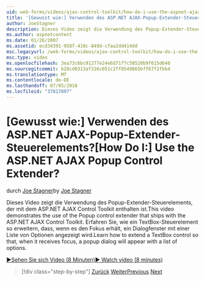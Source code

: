 ```yaml
---
uid: web-forms/videos/ajax-control-toolkit/how-do-i-use-the-aspnet-ajax-popup-control-extender
title: '[Gewusst wie:] Verwenden des ASP.NET AJAX-Popup-Extender-Steuerelements? | Microsoft-Dokumentation'
author: JoeStagner
description: Dieses Video zeigt die Verwendung des Popup-Extender-Steuerelements, der mit dem ASP.NET AJAX Control Toolkit enthalten ist. Erfahren Sie, wie Sie ein TextBox-Steuerelement zu erweitern, damit...
ms.author: aspnetcontent
ms.date: 01/26/2007
ms.assetid: ecd34391-958f-410c-849d-cfaa2dd414dd
msc.legacyurl: /web-forms/videos/ajax-control-toolkit/how-do-i-use-the-aspnet-ajax-popup-control-extender
msc.type: video
ms.openlocfilehash: 3ea73c6bc91277e24e6d71f7c50520b9f615d640
ms.sourcegitcommit: b28cd0313af316c051c2ff8549865bff67f2fbb4
ms.translationtype: MT
ms.contentlocale: de-DE
ms.lasthandoff: 07/05/2018
ms.locfileid: "37817897"
---
```

<a name="how-do-i-use-the-aspnet-ajax-popup-control-extender"></a><span data-ttu-id="b963f-105">[Gewusst wie:] Verwenden des ASP.NET AJAX-Popup-Extender-Steuerelements?</span><span class="sxs-lookup"><span data-stu-id="b963f-105">[How Do I:] Use the ASP.NET AJAX Popup Control Extender?</span></span>
====================
<span data-ttu-id="b963f-106">durch [Joe Stagner](https://github.com/JoeStagner)</span><span class="sxs-lookup"><span data-stu-id="b963f-106">by [Joe Stagner](https://github.com/JoeStagner)</span></span>

<span data-ttu-id="b963f-107">Dieses Video zeigt die Verwendung des Popup-Extender-Steuerelements, der mit dem ASP.NET AJAX Control Toolkit enthalten ist.</span><span class="sxs-lookup"><span data-stu-id="b963f-107">This video demonstrates the use of the Popup control extender that ships with the ASP.NET AJAX Control Toolkit.</span></span> <span data-ttu-id="b963f-108">Erfahren Sie, wie ein TextBox-Steuerelement so erweitern, dass, wenn es den Fokus erhält, ein Dialogfenster mit einer Liste von Optionen angezeigt wird.</span><span class="sxs-lookup"><span data-stu-id="b963f-108">Learn how to extend a TextBox control so that, when it receives focus, a popup dialog will appear with a list of options.</span></span>

[<span data-ttu-id="b963f-109">&#9654;Sehen Sie sich Video (8 Minuten)</span><span class="sxs-lookup"><span data-stu-id="b963f-109">&#9654; Watch video (8 minutes)</span></span>](https://channel9.msdn.com/Blogs/ASP-NET-Site-Videos/how-do-i-use-the-aspnet-ajax-popup-control-extender)

> [!div class="step-by-step"]
> <span data-ttu-id="b963f-110">[Zurück](how-do-i-use-the-aspnet-ajax-textboxwatermark-control-extender.md)
> [Weiter](how-do-i-use-the-aspnet-ajax-modalpopup-extender-control.md)</span><span class="sxs-lookup"><span data-stu-id="b963f-110">[Previous](how-do-i-use-the-aspnet-ajax-textboxwatermark-control-extender.md)
[Next](how-do-i-use-the-aspnet-ajax-modalpopup-extender-control.md)</span></span>
